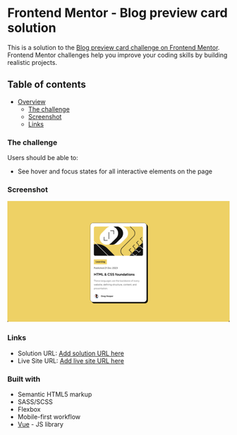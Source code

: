 # Frontend Mentor - Blog preview card solution

This is a solution to the [Blog preview card challenge on Frontend Mentor](https://www.frontendmentor.io/challenges/blog-preview-card-ckPaj01IcS). Frontend Mentor challenges help you improve your coding skills by building realistic projects. 

## Table of contents

- [Overview](#overview)
  - [The challenge](#the-challenge)
  - [Screenshot](#screenshot)
  - [Links](#links)

### The challenge

Users should be able to:

- See hover and focus states for all interactive elements on the page

### Screenshot

![](/screenshot.jpg)

### Links

- Solution URL: [Add solution URL here](https://github.com/AleksaMorrison/blog-card)
- Live Site URL: [Add live site URL here](https://aleksamorrison.github.io/blog-card/)

### Built with

- Semantic HTML5 markup
- SASS/SCSS
- Flexbox
- Mobile-first workflow
- [Vue](https://vuejs.org/) - JS library

